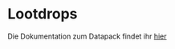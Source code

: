 # Lootdrops

Die Dokumentation zum Datapack findet ihr [hier](https://rafaelurben.github.io/minecraft/datapacks/lootdrops)
